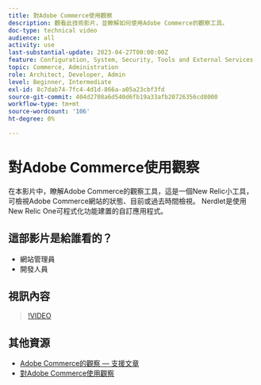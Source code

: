 ```yaml
---
title: 對Adobe Commerce使用觀察
description: 觀看此技術影片，並瞭解如何使用Adobe Commerce的觀察工具。
doc-type: technical video
audience: all
activity: use
last-substantial-update: 2023-04-27T00:00:00Z
feature: Configuration, System, Security, Tools and External Services
topic: Commerce, Administration
role: Architect, Developer, Admin
level: Beginner, Intermediate
exl-id: 8c7dab74-7fc4-4d1d-866a-a05a23cbf3fd
source-git-commit: 404d2708a6d540d6fb19a33afb20726356cd8000
workflow-type: tm+mt
source-wordcount: '106'
ht-degree: 0%

---
```


# 對Adobe Commerce使用觀察

在本影片中，瞭解Adobe Commerce的觀察工具，這是一個New Relic小工具，可檢視Adobe Commerce網站的狀態、目前或過去時間檢視。 Nerdlet是使用New Relic One可程式化功能建置的自訂應用程式。

## 這部影片是給誰看的？

- 網站管理員
- 開發人員

## 視訊內容

>[!VIDEO](https://video.tv.adobe.com/v/344444?quality=12&learn=on)

## 其他資源

- [Adobe Commerce的觀察 — 支援文章](https://experienceleague.adobe.com/docs/commerce-knowledge-base/kb/support-tools/observation/observation-adobe-commerce-overview.html?)
- [對Adobe Commerce使用觀察](https://experienceleague.adobe.com/docs/commerce-operations/tools/observation-for-adobe-commerce/intro.html)
